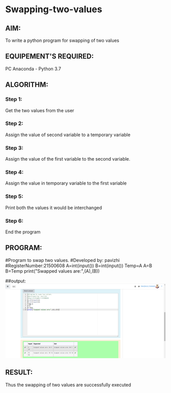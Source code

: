 # Swapping-two-values
## AIM:
To write a python program for swapping of two values
## EQUIPEMENT'S REQUIRED: 
PC
Anaconda - Python 3.7
## ALGORITHM: 
### Step 1:
Get the two values from the user
### Step 2: 
Assign the value of second variable to a temporary variable 
### Step 3: 
Assign the value of the first variable to the second variable.
### Step 4:  
Assign the value in temporary variable to the first variable
### Step 5: 
Print both the values it would be interchanged
### Step 6: 
End the program
## PROGRAM:
#Program to swap two values.
#Developed by: pavizhi
#RegisterNumber:21500608
A=int(input())
B=int(input())
Temp=A
A=B
B=Temp
print("Swapped values are:",(A),(B))

##output:
![output](./variable.png)




## RESULT:
Thus the swapping of two values are successfully executed



